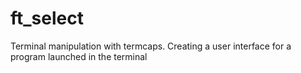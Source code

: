 # ft_select
Terminal manipulation with termcaps. Creating a user interface for a program launched in the terminal

